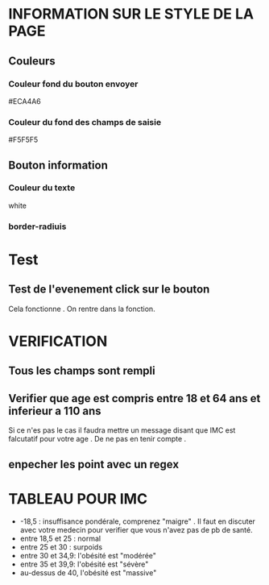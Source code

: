 # INFORMATION SUR LE STYLE DE LA PAGE 
## Couleurs
### Couleur fond du bouton envoyer
#ECA4A6

### Couleur du fond des champs de saisie 
#F5F5F5

## Bouton information 
### Couleur du texte 
white 

### border-radiuis
<!-- 15px -->

# Test 
## Test de l'evenement click sur le bouton 
Cela fonctionne . On rentre dans la fonction.

# VERIFICATION

## Tous les champs sont rempli


## Verifier que age est compris entre 18 et 64 ans et inferieur a 110 ans 
Si ce n'es pas le cas il faudra mettre un message disant que IMC est falcutatif pour votre age . De ne pas en tenir compte .

## enpecher les point avec un regex

# TABLEAU POUR IMC 
-  -18,5 : insuffisance pondérale, comprenez "maigre" . Il faut en discuter avec votre medecin pour verifier que vous n'avez pas de pb de santé.
-  entre 18,5 et 25 : normal
-  entre 25 et 30 :  surpoids 
- entre 30 et 34,9: l'obésité est "modérée"
- entre 35 et 39,9: l'obésité est "sévère"
- au-dessus de 40, l'obésité est "massive"